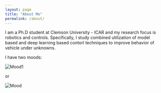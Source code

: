 ```yaml
---
layout: page
title: "About Me"
permalink: /about/
---
```


I am a Ph.D student at Clemson University - ICAR and my research focus is robotics and controls. Specifically, I study combined utilization of model based and deep learning based contorl techniques to improve behavior of vehicle under unknowns.

I have two moods:

![Mood1](https://i.giphy.com/media/v1.Y2lkPTc5MGI3NjExM2RjbjFtY3BhaXQwYXV3NXllcjdtdDhzYnJ3MW1wZG80N3lxbXQ0ciZlcD12MV9pbnRlcm5hbF9naWZfYnlfaWQmY3Q9Zw/NIMpibKutJBujKr3TW/giphy.gif)
 
or

![Mood](https://i.giphy.com/media/v1.Y2lkPTc5MGI3NjExdzZrY3QydHE2MDc3emJqNW5oMGl1cTR5aWxqYnZ3cjFvNXRtYThrcyZlcD12MV9pbnRlcm5hbF9naWZfYnlfaWQmY3Q9Zw/kFcqmxrh5txwQ/giphy.gif)

<!-- [About Me](/_pages/about/) -->